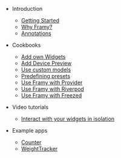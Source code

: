 - Introduction

  - [Getting Started](gettingstarted.md)
  - [Why Framy?](whyframy.md)
  - [Annotations](annotations.md)

- Cookbooks
  - [Add own Widgets](tutorialownwidgets.md)
  - [Add Device Preview](tutorialdevicepreview.md)
  - [Use custom models](tutorialcustommodels.md)
  - [Predefining presets](tutorialpresets.md)
  - [Use Framy with Provider](tutorialprovider.md)
  - [Use Framy with Riverpod](tutorialriverpod.md)
  - [Use Framy with Freezed](tutorialfreezed.md)
  
- Video tutorials
  - [Interact with your widgets in isolation](videointeract.md)

- Example apps
  - [Counter](counter.md)
  - [WeightTracker](weighttracker.md)    
